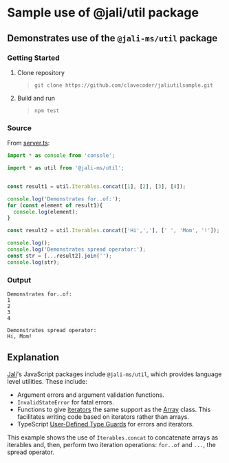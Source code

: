 # Sample use of @jali/util package

## Demonstrates use of the `@jali-ms/util` package

### Getting Started

1. Clone repository

   > `git clone https://github.com/clavecoder/jaliutilsample.git`

1. Build and run

   > `npm test`


### Source

From [server.ts](./server.ts):

```typescript
import * as console from 'console';

import * as util from '@jali-ms/util';


const result1 = util.Iterables.concat([1], [2], [3], [4]);

console.log('Demonstrates for..of:');
for (const element of result1){
  console.log(element);
}

const result2 = util.Iterables.concat(['Hi',','], [' ', 'Mom', '!']);

console.log();
console.log('Demonstrates spread operator:');
const str = [...result2].join('');
console.log(str);
```

### Output

```text
Demonstrates for..of:
1
2
3
4

Demonstrates spread operator:
Hi, Mom!
```

## Explanation

[Jali](https://github.com/latticework/jali)'s JavaScript packages
include `@jali-ms/util`, which provides language level utilities. These
include:

- Argument errors and argument validation functions.
- `InvalidStateError` for fatal errors.
- Functions to give [iterators](https://developer.mozilla.org/en-US/docs/Web/JavaScript/Guide/Iterators_and_Generators)
  the same support as the [Array](https://developer.mozilla.org/en-US/docs/Web/JavaScript/Reference/Global_Objects/Array)
  class. This facilitates writing code based on iterators rather than arrays.
- TypeScript [User-Defined Type Guards](https://www.typescriptlang.org/docs/handbook/advanced-types.html#user-defined-type-guards)
  for errors and iterators.

This example shows the use of `Iterables.concat` to concatenate arrays
as iterables and, then, perform two iteration operations: `for..of` and
`...`, the spread operator.